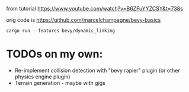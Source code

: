from tutorial https://www.youtube.com/watch?v=B6ZFuYYZCSY&t=738s 

orig code is https://github.com/marcelchampagne/bevy-basics

```
cargo run --features bevy/dynamic_linking
```

TODOs on my own:
===========

* Re-implement collision detection with "bevy rapier" plugin (or other physics
  engine plugin)
* Terrain generation - maybe with gigs
